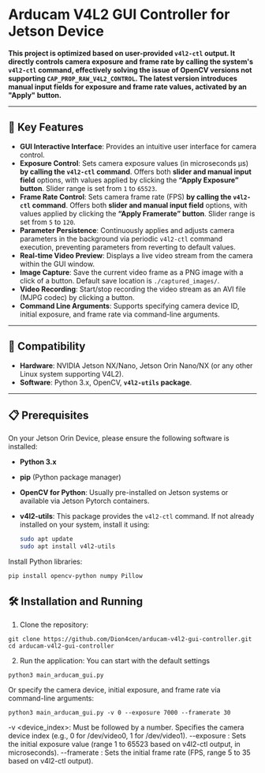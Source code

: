 # Arducam V4L2 GUI Controller for Jetson Device

**This project is optimized based on user-provided `v4l2-ctl` output. It directly controls camera exposure and frame rate by calling the system's `v4l2-ctl` command, effectively solving the issue of OpenCV versions not supporting `CAP_PROP_RAW_V4L2_CONTROL`. The latest version introduces manual input fields for exposure and frame rate values, activated by an "Apply" button.**

---

## 🎯 Key Features

*   **GUI Interactive Interface**: Provides an intuitive user interface for camera control.
*   **Exposure Control**: Sets camera exposure values (in microseconds μs) **by calling the `v4l2-ctl` command**. Offers both **slider and manual input field** options, with values applied by clicking the **“Apply Exposure” button**. Slider range is set from `1` to `65523`.
*   **Frame Rate Control**: Sets camera frame rate (FPS) **by calling the `v4l2-ctl` command**. Offers both **slider and manual input field** options, with values applied by clicking the **“Apply Framerate” button**. Slider range is set from `5` to `120`.
*   **Parameter Persistence**: Continuously applies and adjusts camera parameters in the background via periodic `v4l2-ctl` command execution, preventing parameters from reverting to default values.
*   **Real-time Video Preview**: Displays a live video stream from the camera within the GUI window.
*   **Image Capture**: Save the current video frame as a PNG image with a click of a button. Default save location is `./captured_images/`.
*   **Video Recording**: Start/stop recording the video stream as an AVI file (MJPG codec) by clicking a button.
*   **Command Line Arguments**: Supports specifying camera device ID, initial exposure, and frame rate via command-line arguments.

---

## 🚀 Compatibility

*   **Hardware**: NVIDIA Jetson NX/Nano, Jetson Orin Nano/NX (or any other Linux system supporting V4L2).
*   **Software**: Python 3.x, OpenCV, **`v4l2-utils` package**.

---

## 📋 Prerequisites

On your Jetson Orin Device, please ensure the following software is installed:

*   **Python 3.x**
*   **pip** (Python package manager)
*   **OpenCV for Python**: Usually pre-installed on Jetson systems or available via Jetson Pytorch containers.
*   **v4l2-utils**: This package provides the `v4l2-ctl` command. If not already installed on your system, install it using:

    ```bash
    sudo apt update
    sudo apt install v4l2-utils
    ```

Install Python libraries:
```bash
pip install opencv-python numpy Pillow
```

## 🛠️ Installation and Running
1. Clone the repository:
```
git clone https://github.com/Dion4cen/arducam-v4l2-gui-controller.git
cd arducam-v4l2-gui-controller
```
2. Run the application:
You can start with the default settings 
```
python3 main_arducam_gui.py
```
Or specify the camera device, initial exposure, and frame rate via command-line arguments:
```
python3 main_arducam_gui.py -v 0 --exposure 7000 --framerate 30
```
-v <device_index>: Must be followed by a number. Specifies the camera device index (e.g., 0 for /dev/video0, 1 for /dev/video1).
--exposure <value>: Sets the initial exposure value (range 1 to 65523 based on v4l2-ctl output, in microseconds).
--framerate <value>: Sets the initial frame rate (FPS, range 5 to 35 based on v4l2-ctl output).
